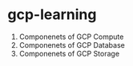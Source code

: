 # gcp-learning

1. Componenets of GCP Compute
2. Componenets of GCP Database
3. Componenets of GCP Storage